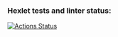 ### Hexlet tests and linter status:
[![Actions Status](https://github.com/LenaVolkova/data-analytics-project-100/actions/workflows/hexlet-check.yml/badge.svg)](https://github.com/LenaVolkova/data-analytics-project-100/actions)